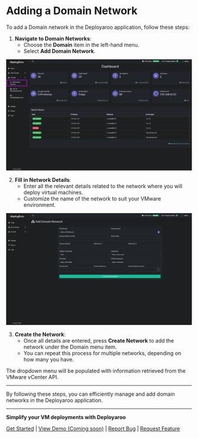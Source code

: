 # Adding a Domain Network

To add a Domain network in the Deployaroo application, follow these steps:

1. **Navigate to Domain Networks**:
   - Choose the **Domain** item in the left-hand menu.
   - Select **Add Domain Network**.

![Domain Add Network](../assets/screenshots/domain_add_network.png)

2. **Fill in Network Details**:
   - Enter all the relevant details related to the network where you will deploy virtual machines.
   - Customize the name of the network to suit your VMware environment.

![Domain Add Network Details](../assets/screenshots/domain_add_network_details.png)

3. **Create the Network**:
   - Once all details are entered, press **Create Network** to add the network under the Domain menu item.
   - You can repeat this process for multiple networks, depending on how many you have.

The dropdown menu will be populated with information retrieved from the VMware vCenter API.

---

By following these steps, you can efficiently manage and add domain networks in the Deployaroo application.

---

**Simplify your VM deployments with Deployaroo**

[Get Started](getting-started/overview.md) | [View Demo (Coming soon)](#) | [Report Bug](https://github.com/blink-zero/deployaroo/issues) | [Request Feature](https://github.com/blink-zero/deployaroo/issues)
